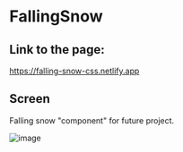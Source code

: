 # FallingSnow

## Link to the page:

https://falling-snow-css.netlify.app

## Screen

Falling snow "component" for future project.

![image](https://github.com/SebastianK2000/FallingSnow/assets/127401994/9614133f-50c0-454b-b847-03b8ac6e64dc)
